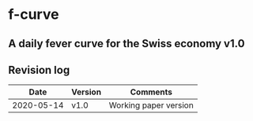# f-curve
## A daily fever curve for the Swiss economy v1.0

## Revision log
Date         | Version      | Comments
------------ | ------------ | -------------
2020-05-14   | v1.0 	    | Working paper version



